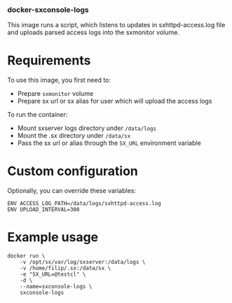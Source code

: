 ### docker-sxconsole-logs

This image runs a script, which listens to updates in sxhttpd-access.log file
and uploads parsed access logs into the sxmonitor volume.


# Requirements

To use this image, you first need to:
 - Prepare `sxmonitor` volume
 - Prepare sx url or sx alias for user which will upload the access logs

To run the container:
 - Mount sxserver logs directory under `/data/logs`
 - Mount the .sx directory under `/data/sx`
 - Pass the sx url or alias through the `SX_URL` environment variable

# Custom configuration

Optionally, you can override these variables:

```
ENV ACCESS_LOG_PATH=/data/logs/sxhttpd-access.log
ENV UPLOAD_INTERVAL=300
```


# Example usage

```
docker run \
    -v /opt/sx/var/log/sxserver:/data/logs \
    -v /home/filip/.sx:/data/sx \
    -e "SX_URL=@testcl" \
    -d \
    --name=sxconsole-logs \
    sxconsole-logs
```
